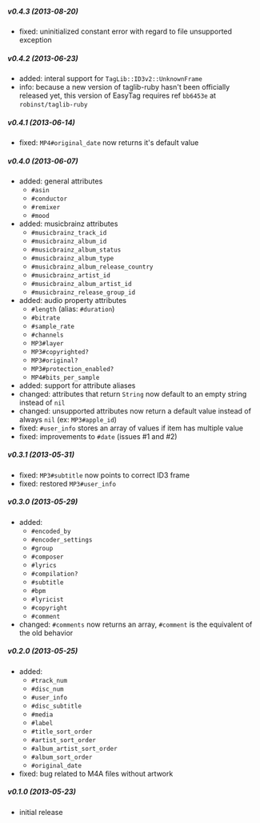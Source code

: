 ##### v0.4.3 (2013-08-20) #####
* fixed: uninitialized constant error with regard to file unsupported exception

##### v0.4.2 (2013-06-23) #####
* added: interal support for `TagLib::ID3v2::UnknownFrame`
* info: because a new version of taglib-ruby hasn't been officially released
  yet, this version of EasyTag requires ref `bb6453e` at `robinst/taglib-ruby`

##### v0.4.1 (2013-06-14) #####
* fixed: `MP4#original_date` now returns it's default value

##### v0.4.0 (2013-06-07) #####
* added: general attributes
  - `#asin`
  - `#conductor`
  - `#remixer`
  - `#mood`
* added: musicbrainz attributes
  - `#musicbrainz_track_id`
  - `#musicbrainz_album_id`
  - `#musicbrainz_album_status`
  - `#musicbrainz_album_type`
  - `#musicbrainz_album_release_country`
  - `#musicbrainz_artist_id`
  - `#musicbrainz_album_artist_id`
  - `#musicbrainz_release_group_id`
* added: audio property attributes
  - `#length` (alias: `#duration`)
  - `#bitrate`
  - `#sample_rate`
  - `#channels`
  - `MP3#layer`
  - `MP3#copyrighted?`
  - `MP3#original?`
  - `MP3#protection_enabled?`
  - `MP4#bits_per_sample`
* added: support for attribute aliases
* changed: attributes that return `String` now default to an empty string
  instead of `nil`
* changed: unsupported attributes now return a default value instead of always
`nil` (ex: `MP3#apple_id`)
* fixed: `#user_info` stores an array of values if item has multiple value
* fixed: improvements to `#date` (issues #1 and #2)

##### v0.3.1 (2013-05-31) #####
* fixed: `MP3#subtitle` now points to correct ID3 frame
* fixed: restored `MP3#user_info`

##### v0.3.0 (2013-05-29) #####
* added:
  - `#encoded_by`
  - `#encoder_settings`
  - `#group`
  - `#composer`
  - `#lyrics`
  - `#compilation?`
  - `#subtitle`
  - `#bpm`
  - `#lyricist`
  - `#copyright`
  - `#comment`
* changed: `#comments` now returns an array, `#comment` is the
  equivalent of the old behavior

##### v0.2.0 (2013-05-25) #####
* added:
  - `#track_num`
  - `#disc_num`
  - `#user_info`
  - `#disc_subtitle`
  - `#media`
  - `#label`
  - `#title_sort_order`
  - `#artist_sort_order`
  - `#album_artist_sort_order`
  - `#album_sort_order`
  - `#original_date`
* fixed: bug related to M4A files without artwork

##### v0.1.0 (2013-05-23) #####
* initial release
